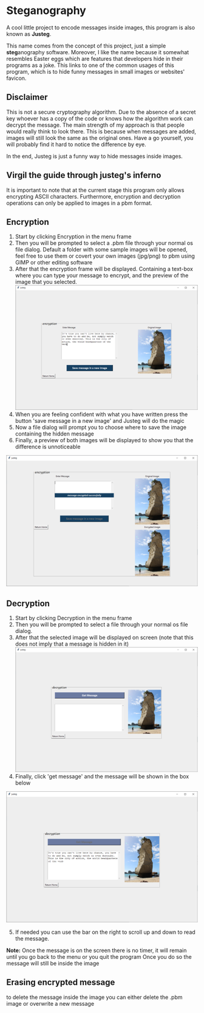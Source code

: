 # Steganography

A cool little project to encode messages inside images, this program is also known as **Justeg**.

This name comes from the concept of this project, just a simple **steg**anography software.
Moreover, I like the name because it somewhat resembles Easter eggs which are features that 
developers hide in their programs as a joke. This links to one of the common usages of this program, 
which is to hide funny messages in small images or websites' favicon.

## Disclaimer
This is not a secure cryptography algorithm. Due to the absence of a secret key 
whoever has a copy of the code or knows how the algorithm work can decrypt the message.
The main strength of my approach is that people would really think to look there.
This is because when messages are added, images will still look the same as the 
original ones. Have a go yourself, you will probably find it hard to notice 
the difference by eye.

In the end, Justeg is just a funny way to hide messages inside images.


## Virgil the guide through justeg's inferno

It is important to note that at the current stage this program only allows encrypting ASCII characters.
Furthermore, encryption and decryption operations can only be applied to images in a pbm format.

## Encryption
1. Start by clicking Encryption in the menu frame
2. Then you will be prompted to select a .pbm file through your normal os file dialog.
   Default a folder with some sample images will be opened, feel free to use them or covert your own images (jpg/png) to pbm using GIMP or other editing software
3. After that the encryption frame will be displayed. Containing a text-box where you can type your message to encrypt,
   and the preview of the image that you selected.
![img.png](doc/encrypt_screenshot.png)
4. When you are feeling confident with what you have written press the button 
   'save message in a new image' and Justeg will do the magic
5. Now a file dialog will prompt you to choose where to save the image containing the hidden message
6. Finally, a preview of both images will be displayed to show you that the difference is unnoticeable 

![img.png](doc/encrypt_screenshot_success.png)

## Decryption
1. Start by clicking Decryption in the menu frame
2. Then you will be prompted to select a file through your normal os file dialog.
3. After that the selected image will be displayed on screen (note that this does not imply that a message is hidden in it)
![img.png](doc/decrypt_screenshot.png)
4. Finally, click 'get message' and the message will be shown in the box below

![img.png](doc/decrypt_screenshot_success.png)

5. If needed you can use the bar on the right to scroll up and down to read the message.

**Note:** Once the message is on the screen there is no timer, it will remain until you go back to the menu or you quit the program 
Once you do so the message will still be inside the image

## Erasing encrypted message
to delete the message inside the image you can either delete the .pbm image or overwrite a new message

